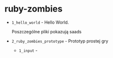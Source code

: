 # ruby-zombies

* `1_hello_world` - Hello World. 

  Poszczególne pliki pokazują saads
* `2_ruby_zombies_prototype` - Prototyp prostej gry
  * `1_input` - 
